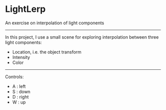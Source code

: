 # LightLerp
An exercise on interpolation of light components
____
In this project, I use a small scene for exploring interpolation between three light components:
- Location, i.e. the object transform
- Intensity
- Color
___
Controls:
- A : left
- S : down
- D : right
- W : up
